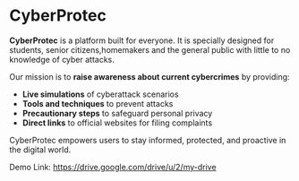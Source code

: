 # CyberProtec

**CyberProtec** is a platform built for everyone. It is specially designed for students, senior citizens,homemakers and the general public with little to no knowledge of cyber attacks.  

Our mission is to **raise awareness about current cybercrimes** by providing:  
- **Live simulations** of cyberattack scenarios  
- **Tools and techniques** to prevent attacks  
- **Precautionary steps** to safeguard personal privacy  
- **Direct links** to official websites for filing complaints  


CyberProtec empowers users to stay informed, protected, and proactive in the digital world.

Demo Link: https://drive.google.com/drive/u/2/my-drive



